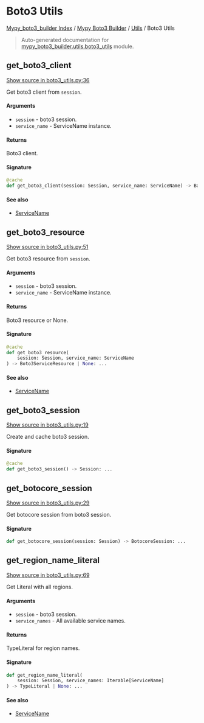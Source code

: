 # Boto3 Utils

[Mypy_boto3_builder Index](../../README.md#mypy_boto3_builder-index) /
[Mypy Boto3 Builder](../index.md#mypy-boto3-builder) /
[Utils](./index.md#utils) /
Boto3 Utils

> Auto-generated documentation for [mypy_boto3_builder.utils.boto3_utils](https://github.com/youtype/mypy_boto3_builder/blob/main/mypy_boto3_builder/utils/boto3_utils.py) module.

## get_boto3_client

[Show source in boto3_utils.py:36](https://github.com/youtype/mypy_boto3_builder/blob/main/mypy_boto3_builder/utils/boto3_utils.py#L36)

Get boto3 client from `session`.

#### Arguments

- `session` - boto3 session.
- `service_name` - ServiceName instance.

#### Returns

Boto3 client.

#### Signature

```python
@cache
def get_boto3_client(session: Session, service_name: ServiceName) -> BaseClient: ...
```

#### See also

- [ServiceName](../service_name.md#servicename)



## get_boto3_resource

[Show source in boto3_utils.py:51](https://github.com/youtype/mypy_boto3_builder/blob/main/mypy_boto3_builder/utils/boto3_utils.py#L51)

Get boto3 resource from `session`.

#### Arguments

- `session` - boto3 session.
- `service_name` - ServiceName instance.

#### Returns

Boto3 resource or None.

#### Signature

```python
@cache
def get_boto3_resource(
    session: Session, service_name: ServiceName
) -> Boto3ServiceResource | None: ...
```

#### See also

- [ServiceName](../service_name.md#servicename)



## get_boto3_session

[Show source in boto3_utils.py:19](https://github.com/youtype/mypy_boto3_builder/blob/main/mypy_boto3_builder/utils/boto3_utils.py#L19)

Create and cache boto3 session.

#### Signature

```python
@cache
def get_boto3_session() -> Session: ...
```



## get_botocore_session

[Show source in boto3_utils.py:29](https://github.com/youtype/mypy_boto3_builder/blob/main/mypy_boto3_builder/utils/boto3_utils.py#L29)

Get botocore session from boto3 session.

#### Signature

```python
def get_botocore_session(session: Session) -> BotocoreSession: ...
```



## get_region_name_literal

[Show source in boto3_utils.py:69](https://github.com/youtype/mypy_boto3_builder/blob/main/mypy_boto3_builder/utils/boto3_utils.py#L69)

Get Literal with all regions.

#### Arguments

- `session` - boto3 session.
- `service_names` - All available service names.

#### Returns

TypeLiteral for region names.

#### Signature

```python
def get_region_name_literal(
    session: Session, service_names: Iterable[ServiceName]
) -> TypeLiteral | None: ...
```

#### See also

- [ServiceName](../service_name.md#servicename)
